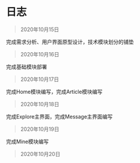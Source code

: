 # 日志

> 2020年10月15日

完成需求分析、用户界面原型设计，技术模块划分的铺垫

> 2020年10月16日

完成基础模块部署

> 2020年10月17日

完成Home模块编写，完成Article模块编写

> 2020年10月18日

完成Explore主界面，完成Message主界面编写

> 2020年10月19日

完成Mine模块编写

> 2020年10月20日





